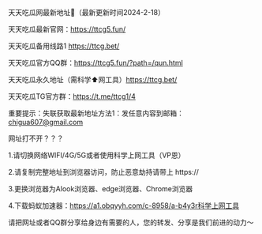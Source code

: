 天天吃瓜网最新地址👋（最新更新时间2024-2-18）

天天吃瓜最新官网：https://ttcg5.fun/

天天吃瓜备用线路1 https://ttcg.bet/

天天吃瓜官方QQ群：https://ttcg5.fun/?path=/qun.html

天天吃瓜永久地址（需科学⬆️网工具）https://ttcg.bet/

天天吃瓜TG官方群：https://t.me/ttcg1/4

重要提示：失联获取最新地址方法1：发任意内容到邮箱：chigua607@gmail.com

网址打不开？？？

1.请切换网络WIFI/4G/5G或者使用科学上网工具（VP恩）

2.请复制完整地址到浏览器访问，防止恶意劫持请带上 https://

3.更换浏览器为Alook浏览器、edge浏览器、Chrome浏览器

4.下载蚂蚁加速器：https://a1.obqyyh.com/c-8958/a-b4y3r科学上网工具

请把网址或者QQ群分享给身边有需要的人，您的转发、分享是我们前进的动力～
